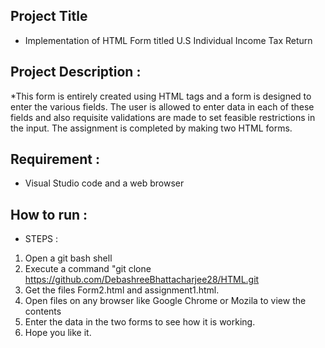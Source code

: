 
## Project Title
* Implementation of HTML Form titled U.S Individual Income Tax Return

## Project Description :
*This form is entirely created using HTML tags and a form is designed to enter the various fields. The user is allowed to enter data in each of these fields and also 
requisite validations are made to set feasible restrictions in the input. The assignment is completed
by making two HTML forms.
 


## Requirement :
* Visual Studio code and a web browser  



## How to run :
* STEPS :
1. Open a git bash shell
2. Execute a command "git clone https://github.com/DebashreeBhattacharjee28/HTML.git
3. Get the files Form2.html and assignment1.html.
4. Open files on any browser like Google Chrome or Mozila to view the contents 
5. Enter the data in the two forms to see how it is working.
4. Hope you like it.
